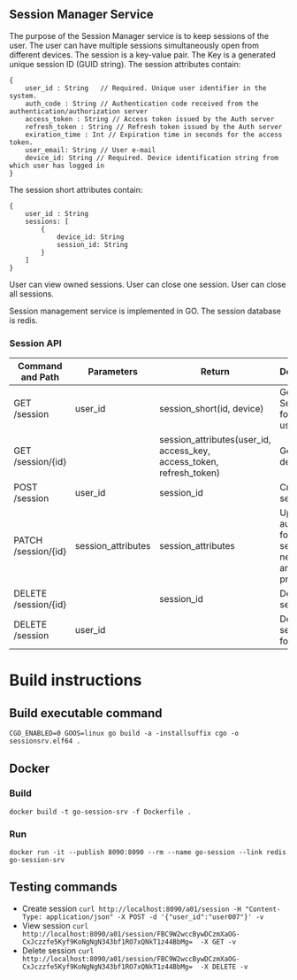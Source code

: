 ## Session Manager Service
The purpose of the Session Manager service is to keep sessions of the user.
The user can have multiple sessions simultaneously open from different devices.
The session is a key-value pair. 
The Key is a generated unique session ID (GUID string).
The session attributes contain:
```
{
    user_id : String   // Required. Unique user identifier in the system.
    auth_code : String // Authentication code received from the authentication/authorization server
    access_token : String // Access token issued by the Auth server
    refresh_token : String // Refresh token issued by the Auth server
    exiration_time : Int // Expiration time in seconds for the access token.   
    user_email: String // User e-mail
    device_id: String // Required. Device identification string from which user has logged in
}
```
The session short attributes contain:
```
{
    user_id : String
    sessions: [
        {
            device_id: String
            session_id: String
        }
    ]
}
```

User can view owned sessions.
User can close one session.
User can close all sessions.

Session management service is implemented in GO.
The session database is redis.

### Session API
|    Command and Path    |  Parameters          | Return               | Description                                                
|------------------------|----------------------|----------------------|--------------------------
| GET    /session        | user_id              | session_short(id, device) | Get All Sessions for current user
| GET    /session/{id}   |                      | session_attributes(user_id, access_key, access_token, refresh_token) | Get Session details
| POST   /session        | user_id              | session_id                  | Create new session
| PATCH  /session/{id}   | session_attributes   | session_attributes  | Update auth info for the session. If new tokens are provided.
| DELETE /session/{id}   |                      | session_id           | Delete session
| DELETE /session        | user_id              |             | Delete all sessions for a user


# Build instructions

## Build executable command
```
CGO_ENABLED=0 GOOS=linux go build -a -installsuffix cgo -o sessionsrv.elf64 .
```

## Docker

### Build

```
docker build -t go-session-srv -f Dockerfile . 
```

### Run

```
docker run -it --publish 8090:8090 --rm --name go-session --link redis go-session-srv
```
## Testing commands
* Create session
```curl http://localhost:8090/a01/session -H "Content-Type: application/json" -X POST -d '{"user_id":"user007"}' -v```
* View session
```curl http://localhost:8090/a01/session/FBC9W2wccBywDCzmXaOG-CxJczzfe5Kyf9KoNgNgN343bf1RO7xQNkT1z44BbMg=  -X GET -v```
* Delete session
```curl http://localhost:8090/a01/session/FBC9W2wccBywDCzmXaOG-CxJczzfe5Kyf9KoNgNgN343bf1RO7xQNkT1z44BbMg=  -X DELETE -v```
